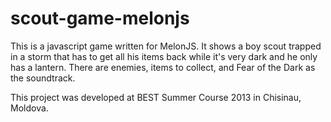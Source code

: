 # scout-game-melonjs

This is a javascript game written for MelonJS. It shows a boy scout trapped in a storm that has to get all his items back while it's very dark and he only has a lantern. There are enemies, items to collect, and Fear of the Dark as the soundtrack.

This project was developed at BEST Summer Course 2013 in Chisinau, Moldova.
